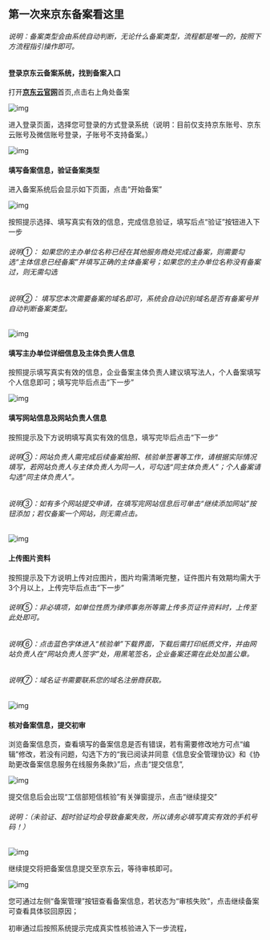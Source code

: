 ## 第一次来京东备案看这里

###### 说明：备案类型会由系统自动判断，无论什么备案类型，流程都是唯一的，按照下方流程指引操作即可。

#### 登录京东云备案系统，找到备案入口

打开[**京东云官网**](jdcloud.com)首页,点击右上角处备案

![img](https://github.com/jdcloudcom/cn/blob/zhaomeichen-beian-20220308/documentation/Domain-Name-%26-License/Image-Domain/Beian-Newimage/1-home-page.png)

进入登录页面，选择您可登录的方式登录系统（说明：目前仅支持京东账号、京东云账号及微信账号登录，子账号不支持备案。）

![img](https://github.com/jdcloudcom/cn/blob/zhaomeichen-beian-20220308/documentation/Domain-Name-%26-License/Image-Domain/Beian-Newimage/2-log-in.png)

#### 填写备案信息，验证备案类型

进入备案系统后会显示如下页面，点击“开始备案”

![img](https://github.com/jdcloudcom/cn/blob/zhaomeichen-beian-20220308/documentation/Domain-Name-%26-License/Image-Domain/Beian-Newimage/3-first-8505.png)

按照提示选择、填写真实有效的信息，完成信息验证，填写后点“验证”按钮进入下一步

###### 说明①： 如果您的主办单位名称已经在其他服务商处完成过备案，则需要勾选“主体信息已经备案”并填写正确的主体备案号；如果您的主办单位名称没有备案过，则无需勾选
###### 说明②： 填写您本次需要备案的域名即可，系统会自动识别域名是否有备案号并自动判断备案类型。

![img](https://github.com/jdcloudcom/cn/blob/zhaomeichen-beian-20220308/documentation/Domain-Name-%26-License/Image-Domain/Beian-Newimage/4-jiaoyan-new.png)

#### 填写主办单位详细信息及主体负责人信息

按照提示填写真实有效的信息，企业备案主体负责人建议填写法人，个人备案填写个人信息即可；填写完毕后点击“下一步”

![img](https://github.com/jdcloudcom/cn/blob/zhaomeichen-beian-20220308/documentation/Domain-Name-%26-License/Image-Domain/Beian-Newimage/4-1-Organizer-all.png)

#### 填写网站信息及网站负责人信息

按照提示及下方说明填写真实有效的信息，填写完毕后点击“下一步”
###### 说明③：网站负责人需完成后续备案拍照、核验单签署等工作，请根据实际情况填写，若网站负责人与主体负责人为同一人，可勾选“同主体负责人”；个人备案请勾选“同主体负责人”。
###### 说明③：如有多个网站提交申请，在填写完网站信息后可单击“继续添加网站”按钮添加；若仅备案一个网站，则无需点击。

![img](https://github.com/jdcloudcom/cn/blob/zhaomeichen-beian-20220308/documentation/Domain-Name-%26-License/Image-Domain/Beian-Newimage/5-website-information-all.png)

#### 上传图片资料

按照提示及下方说明上传对应图片，图片均需清晰完整，证件图片有效期均需大于3个月以上，上传完毕后点击“下一步”
###### 说明⑤：非必填项，如单位性质为律师事务所等需上传多页证件资料时，上传至此处即可。
###### 说明⑥：点击蓝色字体进入“核验单”下载界面，下载后需打印纸质文件，并由网站负责人在“网站负责人签字”处，用黑笔签名，企业备案还需在此处加盖公章。
###### 说明⑦：域名证书需要联系您的域名注册商获取。

![img](https://github.com/jdcloudcom/cn/blob/zhaomeichen-beian-20220308/documentation/Domain-Name-%26-License/Image-Domain/Beian-Newimage/6-Upload-photos-all.png)

#### 核对备案信息，提交初审

浏览备案信息页，查看填写的备案信息是否有错误，若有需要修改地方可点“编辑”修改，若没有问题，勾选下方的“我已阅读并同意《信息安全管理协议》和《协助更改备案信息服务在线服务条款》”后，点击“提交信息”,

![img](https://github.com/jdcloudcom/cn/blob/zhaomeichen-beian-20220308/documentation/Domain-Name-%26-License/Image-Domain/Beian-Newimage/7-Check.png)

提交信息后会出现“工信部短信核验”有关弹窗提示，点击“继续提交” 
###### 说明：（未验证、超时验证均会导致备案失败，所以请务必填写真实有效的手机号码！）

![img](https://github.com/jdcloudcom/cn/blob/zhaomeichen-beian-20220308/documentation/Domain-Name-%26-License/Image-Domain/Beian-Newimage/7-2-windouws-24.png)

继续提交将把备案信息提交至京东云，等待审核即可。

![img](https://github.com/jdcloudcom/cn/blob/zhaomeichen-beian-20220308/documentation/Domain-Name-%26-License/Image-Domain/Beian-Newimage/8-1-Submit-for-initial-review.png)

您可通过左侧“备案管理”按钮查看备案信息，若状态为“审核失败”，点击继续备案可查看具体驳回原因；

初审通过后按照系统提示完成真实性核验进入下一步流程，





